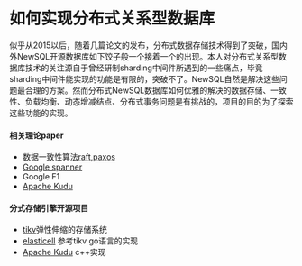 # 如何实现分布式关系型数据库
似乎从2015以后，随着几篇论文的发布，分布式数据存储技术得到了突破，国内外NewSQL开源数据库如下饺子般一个接着一个的出现。本人对分布式关系型数据库技术的关注源自于曾经研制sharding中间件所遇到的一些痛点，毕竟sharding中间件能实现的功能是有限的，突破不了。NewSQL自然是解决这些问题最合理的方案。然而分布式NewSQL数据库如何优雅的解决的数据存储、一致性、负载均衡、动态增减结点、分布式事务问题是有挑战的，项目的目的为了探索这些功能的实现。
#### 相关理论paper
* 数据一致性算法[raft](https://raft.github.io/),[paxos](https://github.com/Tencent/phxpaxos)
* [Google spanner](http://dblab.xmu.edu.cn/wp-content/uploads/2012/09/20120920_163800_492.pdf)
* Google F1
* [Apache Kudu](http://kudu.apache.org/kudu.pdf)
#### 分式存储引擎开源项目
* [tikv](https://pingcap.com/blog-cn/building-distributed-db-with-raft/)弹性伸缩的存储系统
* [elasticell](https://github.com/deepfabric/elasticell) 参考tikv go语言的实现
* [Apache Kudu](https://github.com/apache/kudu) c++实现
